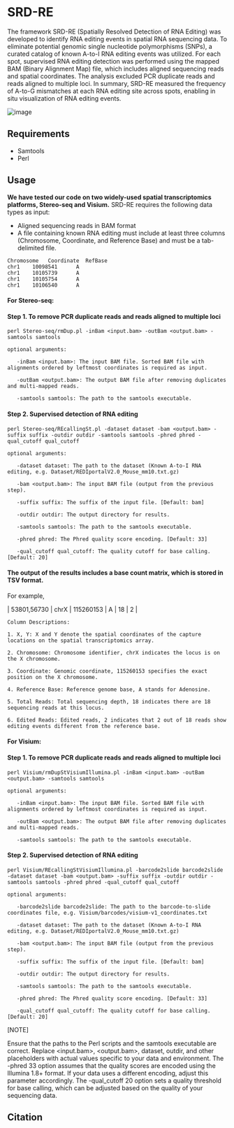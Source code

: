 # SRD-RE

The framework SRD-RE (Spatially Resolved Detection of RNA Editing) was developed to identify RNA editing events in spatial RNA sequencing data. To eliminate potential genomic single nucleotide polymorphisms (SNPs), a curated catalog of known A-to-I RNA editing events was utilized. For each spot, supervised RNA editing detection was performed using the mapped BAM (Binary Alignment Map) file, which includes aligned sequencing reads and spatial coordinates. The analysis excluded PCR duplicate reads and reads aligned to multiple loci. In summary, SRD-RE measured the frequency of A-to-G mismatches at each RNA editing site across spots, enabling in situ visualization of RNA editing events.

![image](https://github.com/user-attachments/assets/336e7f97-03c7-4623-9b4b-b156d92b2650)


## Requirements

- Samtools
- Perl


## Usage

**We have tested our code on two widely-used spatial transcriptomics platforms, Stereo-seq and Visium.** SRD-RE requires the following data types as input:
- Aligned sequencing reads in BAM format
- A file containing known RNA editing must include at least three columns (Chromosome, Coordinate, and Reference Base) and must be a tab-delimited file.

```
Chromosome   Coordinate  RefBase
chr1    10098541      A
chr1    10105739      A
chr1    10105754      A
chr1    10106540      A
```

#### For Stereo-seq:

#### Step 1. To remove PCR duplicate reads and reads aligned to multiple loci
   
```
perl Stereo-seq/rmDup.pl -inBam <input.bam> -outBam <output.bam> -samtools samtools

optional arguments:

   -inBam <input.bam>: The input BAM file. Sorted BAM file with alignments ordered by leftmost coordinates is required as input.
   
   -outBam <output.bam>: The output BAM file after removing duplicates and multi-mapped reads.
   
   -samtools samtools: The path to the samtools executable.
```
   
#### Step 2. Supervised detection of RNA editing 

```   
perl Stereo-seq/REcallingSt.pl -dataset dataset -bam <output.bam> -suffix suffix -outdir outdir -samtools samtools -phred phred -qual_cutoff qual_cutoff

optional arguments:

   -dataset dataset: The path to the dataset (Known A-to-I RNA editing, e.g. Dataset/REDIportalV2.0_Mouse_mm10.txt.gz)

   -bam <output.bam>: The input BAM file (output from the previous step).

   -suffix suffix: The suffix of the input file. [Default: bam]

   -outdir outdir: The output directory for results.

   -samtools samtools: The path to the samtools executable.

   -phred phred: The Phred quality score encoding. [Default: 33]

   -qual_cutoff qual_cutoff: The quality cutoff for base calling. [Default: 20]
```


#### The output of the results includes a base count matrix, which is stored in TSV format.

For example,

| 53801,56730 | chrX | 115260153 | A | 18 | 2 |

```
Column Descriptions:

1. X, Y: X and Y denote the spatial coordinates of the capture locations on the spatial transcriptomics array.

2. Chromosome: Chromosome identifier, chrX indicates the locus is on the X chromosome.

3. Coordinate: Genomic coordinate, 115260153 specifies the exact position on the X chromosome.

4. Reference Base: Reference genome base, A stands for Adenosine.

5. Total Reads: Total sequencing depth, 18 indicates there are 18 sequencing reads at this locus.

6. Edited Reads: Edited reads, 2 indicates that 2 out of 18 reads show editing events different from the reference base.
```

#### For Visium:

#### Step 1. To remove PCR duplicate reads and reads aligned to multiple loci
   
```
perl Visium/rmDupStVisiumIllumina.pl -inBam <input.bam> -outBam <output.bam> -samtools samtools

optional arguments:

   -inBam <input.bam>: The input BAM file. Sorted BAM file with alignments ordered by leftmost coordinates is required as input. 

   -outBam <output.bam>: The output BAM file after removing duplicates and multi-mapped reads.

   -samtools samtools: The path to the samtools executable.
```

#### Step 2. Supervised detection of RNA editing 

```
perl Visium/REcallingStVisiumIllumina.pl -barcode2slide barcode2slide -dataset dataset -bam <output.bam> -suffix suffix -outdir outdir -samtools samtools -phred phred -qual_cutoff qual_cutoff

optional arguments:

   -barcode2slide barcode2slide: The path to the barcode-to-slide coordinates file, e.g. Visium/barcodes/visium-v1_coordinates.txt

   -dataset dataset: The path to the dataset (Known A-to-I RNA editing, e.g. Dataset/REDIportalV2.0_Mouse_mm10.txt.gz)

   -bam <output.bam>: The input BAM file (output from the previous step).

   -suffix suffix: The suffix of the input file. [Default: bam]

   -outdir outdir: The output directory for results.

   -samtools samtools: The path to the samtools executable.

   -phred phred: The Phred quality score encoding. [Default: 33]

   -qual_cutoff qual_cutoff: The quality cutoff for base calling. [Default: 20]
```
[NOTE]
   
   Ensure that the paths to the Perl scripts and the samtools executable are correct. Replace <input.bam>, <output.bam>, dataset, outdir, and other placeholders with actual values specific to your data and environment. The -phred 33 option assumes that the quality scores are encoded using the Illumina 1.8+ format. If your data uses a different encoding, adjust this parameter accordingly. The -qual_cutoff 20 option sets a quality threshold for base calling, which can be adjusted based on the quality of your sequencing data.
  
## Citation

   
   


